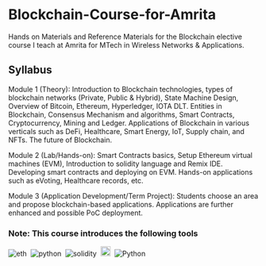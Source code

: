 # Blockchain-Course-for-Amrita
Hands on Materials and Reference Materials for the Blockchain elective course I teach at Amrita for MTech in Wireless Networks &amp; Applications.

## Syllabus

Module 1 (Theory): Introduction to Blockchain technologies, types of blockchain networks (Private, Public & Hybrid), State Machine Design, Overview of Bitcoin, Ethereum, Hyperledger, IOTA DLT. Entities in Blockchain, Consensus Mechanism and algorithms, Smart Contracts, Cryptocurrency, Mining and Ledger. Applications of Blockchain in various verticals such as DeFi, Healthcare, Smart Energy, IoT, Supply chain, and NFTs. The future of Blockchain.
 
Module 2 (Lab/Hands-on): Smart Contracts basics, Setup Ethereum virtual machines (EVM), Introduction to solidity language and Remix IDE. Developing smart contracts and deploying on EVM. Hands-on applications such as eVoting, Healthcare records, etc.

Module 3 (Application Development/Term Project): Students choose an area and propose blockchain-based applications. Applications are further enhanced and possible PoC deployment. 

### Note: This course introduces the following tools <br />

![eth](https://img.shields.io/badge/Ethereum-3C3C3D?style=for-the-badge&logo=Ethereum&logoColor=white)&nbsp;
![python](https://img.shields.io/badge/Python-3776AB?style=for-the-badge&logo=python&logoColor=white)&nbsp;
![solidity](https://img.shields.io/badge/Solidity-e6e6e6?style=for-the-badge&logo=solidity&logoColor=black)&nbsp;
<img src="https://trufflesuite.com/img/truffle-logo.svg" width="20">&nbsp;
![Python](https://img.shields.io/badge/Python-FFD43B?style=for-the-badge&logo=python&logoColor=blue)&nbsp;



